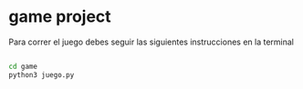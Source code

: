 # game project

Para correr el juego debes seguir las siguientes instrucciones en la terminal 


```sh

cd game
python3 juego.py
```

